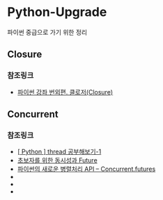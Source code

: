 # Python-Upgrade
파이썬 중급으로 가기 위한 정리

## Closure
### 참조링크 
* [파이썬 강좌 번외편. 클로저(Closure)](https://blog.hexabrain.net/347)

## Concurrent
### 참조링크
* [[ Python ] thread 공부해보기-1](https://data-newbie.tistory.com/229)
* [초보자를 위한 동시성과 Future](https://hamait.tistory.com/748)
* [파이썬의 새로운 병렬처리 API – Concurrent.futures](https://soooprmx.com/archives/5669)
* []()
* []()
* []()
